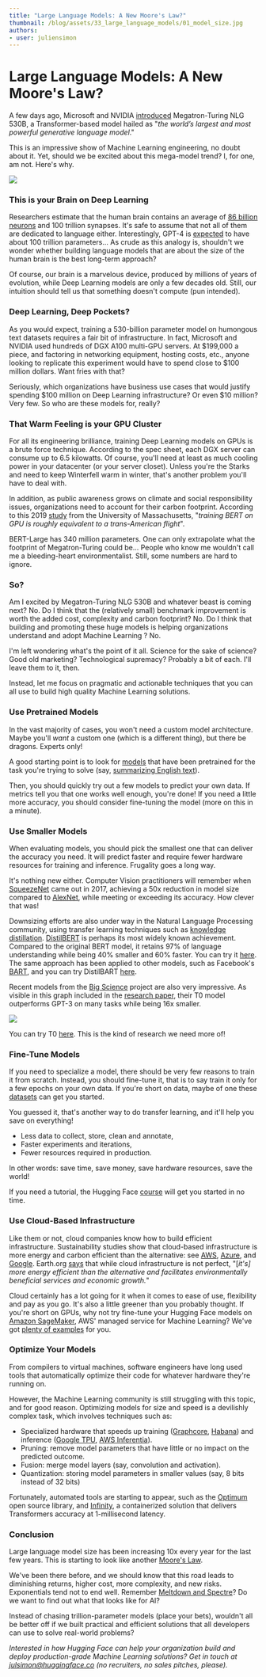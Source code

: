 ```yaml
---
title: "Large Language Models: A New Moore's Law?"
thumbnail: /blog/assets/33_large_language_models/01_model_size.jpg
authors:
- user: juliensimon
---
```


# Large Language Models: A New Moore's Law?



A few days ago, Microsoft and NVIDIA [introduced](https://www.microsoft.com/en-us/research/blog/using-deepspeed-and-megatron-to-train-megatron-turing-nlg-530b-the-worlds-largest-and-most-powerful-generative-language-model/) Megatron-Turing NLG 530B, a Transformer-based model hailed as "*the world’s largest and most powerful generative language model*."
 
This is an impressive show of Machine Learning engineering, no doubt about it. Yet, should we be excited about this mega-model trend?  I, for one, am not. Here's why.

<kbd>
  <img src="assets/33_large_language_models/01_model_size.jpg">
</kbd>

### This is your Brain on Deep Learning

Researchers estimate that the human brain contains an average of [86 billion neurons](https://pubmed.ncbi.nlm.nih.gov/19226510/) and 100 trillion synapses. It's safe to assume that not all of them are dedicated to language either. Interestingly, GPT-4 is [expected](https://www.wired.com/story/cerebras-chip-cluster-neural-networks-ai/) to have about 100 trillion parameters... As crude as this analogy is, shouldn't we wonder whether building language models that are about the size of the human brain is the best long-term approach?

Of course, our brain is a marvelous device, produced by millions of years of evolution, while Deep Learning models are only a few decades old. Still, our intuition should tell us that something doesn't compute (pun intended).

### Deep Learning, Deep Pockets?

As you would expect, training a 530-billion parameter model on humongous text datasets requires a fair bit of infrastructure. In fact, Microsoft and NVIDIA used hundreds of DGX A100 multi-GPU servers. At $199,000 a piece, and factoring in networking equipment, hosting costs, etc., anyone looking to replicate this experiment would have to spend close to $100 million dollars. Want fries with that?

Seriously, which organizations have business use cases that would justify spending $100 million on Deep Learning infrastructure? Or even $10 million? Very few. So who are these models for, really?

### That Warm Feeling is your GPU Cluster

For all its engineering brilliance, training Deep Learning models on GPUs is a brute force technique. According to the spec sheet, each DGX server can consume up to 6.5 kilowatts. Of course, you'll need at least as much cooling power in your datacenter (or your server closet). Unless you're the Starks and need to keep Winterfell warm in winter, that's another problem you'll have to deal with. 

In addition, as public awareness grows on climate and social responsibility issues, organizations need to account for their carbon footprint. According to this 2019 [study](https://huggingface.co/papers/1906.02243) from the University of Massachusetts, "*training BERT on GPU is roughly equivalent to a trans-American flight*".

BERT-Large has 340 million parameters. One can only extrapolate what the footprint of Megatron-Turing could be... People who know me wouldn't call me a bleeding-heart environmentalist. Still, some numbers are hard to ignore.

### So?

Am I excited by Megatron-Turing NLG 530B and whatever beast is coming next? No. Do I think that the (relatively small) benchmark improvement is worth the added cost, complexity and carbon footprint? No. Do I think that building and promoting these huge models is helping organizations understand and adopt Machine Learning ? No.

I'm left wondering what's the point of it all. Science for the sake of science? Good old marketing? Technological supremacy? Probably a bit of each. I'll leave them to it, then.

Instead, let me focus on pragmatic and actionable techniques that you can all use to build high quality Machine Learning solutions.

### Use Pretrained Models

In the vast majority of cases, you won't need a custom model architecture. Maybe you'll *want* a custom one (which is a different thing), but there be dragons. Experts only!

A good starting point is to look for [models](https://huggingface.co/models) that have been pretrained for the task you're trying to solve (say, [summarizing English text](https://huggingface.co/models?language=en&pipeline_tag=summarization&sort=downloads)).

Then, you should quickly try out a few models to predict your own data. If metrics tell you that one works well enough, you're done! If you need a little more accuracy, you should consider fine-tuning the model (more on this in a minute).

### Use Smaller Models

When evaluating models, you should pick the smallest one that can deliver the accuracy you need. It will predict faster and require fewer hardware resources for training and inference. Frugality goes a long way.

It's nothing new either. Computer Vision practitioners will remember when [SqueezeNet](https://huggingface.co/papers/1602.07360) came out in 2017, achieving a 50x reduction in model size compared to [AlexNet](https://papers.nips.cc/paper/2012/hash/c399862d3b9d6b76c8436e924a68c45b-Abstract.html), while meeting or exceeding its accuracy. How clever that was!

Downsizing efforts are also under way in the Natural Language Processing community, using transfer learning techniques such as [knowledge distillation](https://en.wikipedia.org/wiki/Knowledge_distillation). [DistilBERT](https://huggingface.co/papers/1910.01108) is perhaps its most widely known achievement. Compared to the original BERT model, it retains 97% of language understanding while being 40% smaller and 60% faster. You can try it [here](https://huggingface.co/distilbert-base-uncased). The same approach has been applied to other models, such as Facebook's [BART](https://huggingface.co/papers/1910.13461), and you can try DistilBART [here](https://huggingface.co/models?search=distilbart).

Recent models from the [Big Science](https://bigscience.huggingface.co/) project are also very impressive. As visible in this graph included in the [research paper](https://huggingface.co/papers/2110.08207), their T0 model outperforms GPT-3 on many tasks while being 16x smaller.

<kbd>
  <img src="assets/33_large_language_models/02_t0.png">
</kbd>

You can try T0 [here](https://huggingface.co/bigscience/T0pp). This is the kind of research we need more of!

### Fine-Tune Models

If you need to specialize a model, there should be very few reasons to train it from scratch. Instead, you should fine-tune it, that is to say train it only for a few epochs on your own data. If you're short on data, maybe of one these [datasets](https://huggingface.co/datasets) can get you started.

You guessed it, that's another way to do transfer learning, and it'll help you save on everything!
 
* Less data to collect, store, clean and annotate,
* Faster experiments and iterations,
* Fewer resources required in production.

In other words: save time, save money, save hardware resources, save the world! 

If you need a tutorial, the Hugging Face [course](https://huggingface.co/course) will get you started in no time.

### Use Cloud-Based Infrastructure

Like them or not, cloud companies know how to build efficient infrastructure. Sustainability studies show that cloud-based infrastructure is more energy and carbon efficient than the alternative: see [AWS](https://sustainability.aboutamazon.com/environment/the-cloud), [Azure](https://azure.microsoft.com/en-us/global-infrastructure/sustainability), and [Google](https://cloud.google.com/sustainability). Earth.org [says](https://earth.org/environmental-impact-of-cloud-computing/) that while cloud infrastructure is not perfect, "[*it's] more energy efficient than the alternative and facilitates environmentally beneficial services and economic growth.*"

Cloud certainly has a lot going for it when it comes to ease of use, flexibility and pay as you go. It's also a little greener than you probably thought. If you're short on GPUs, why not try fine-tune your Hugging Face models on [Amazon SageMaker](https://aws.amazon.com/sagemaker/), AWS' managed service for Machine Learning? We've got [plenty of examples](https://huggingface.co/docs/sagemaker/train) for you.

### Optimize Your Models

From compilers to virtual machines, software engineers have long used tools that automatically optimize their code for whatever hardware they're running on. 

However, the Machine Learning community is still struggling with this topic, and for good reason. Optimizing models for size and speed is a devilishly complex task, which involves techniques such as:

* Specialized hardware that speeds up training ([Graphcore](https://www.graphcore.ai/), [Habana](https://habana.ai/)) and inference ([Google TPU](https://cloud.google.com/tpu), [AWS Inferentia](https://aws.amazon.com/machine-learning/inferentia/)).
* Pruning: remove model parameters that have little or no impact on the predicted outcome.
* Fusion: merge model layers (say, convolution and activation).
* Quantization: storing model parameters in smaller values (say, 8 bits instead of 32 bits)

Fortunately, automated tools are starting to appear, such as the [Optimum](https://huggingface.co/hardware) open source library, and [Infinity](https://huggingface.co/infinity), a containerized solution that delivers Transformers accuracy at 1-millisecond latency.

### Conclusion 

Large language model size has been increasing 10x every year for the last few years. This is starting to look like another [Moore's Law](https://en.wikipedia.org/wiki/Moore%27s_law).  

We've been there before, and we should know that this road leads to diminishing returns, higher cost, more complexity, and new risks. Exponentials tend not to end well. Remember [Meltdown and Spectre](https://meltdownattack.com/)? Do we want to find out what that looks like for AI?

Instead of chasing trillion-parameter models (place your bets), wouldn't all be better off if we built practical and efficient solutions that all developers can use to solve real-world problems?

*Interested in how Hugging Face can help your organization build and deploy production-grade Machine Learning solutions? Get in touch at [julsimon@huggingface.co](mailto:julsimon@huggingface.co) (no recruiters, no sales pitches, please).*


















